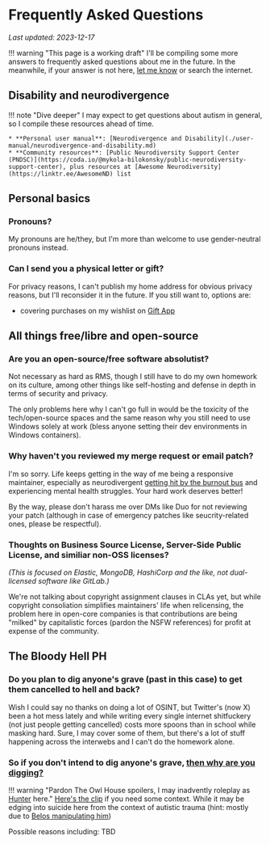 # Frequently Asked Questions

_Last updated: 2023-12-17_

[Last updated]: https://mau.dev/andreijiroh.dev/website/-/commits/main/markdown/faq.md

!!! warning "This page is a working draft"
    I'll be compiling some more answers to frequently asked questions about me in the future. In the meanwhile, if your
    answer is not here, [let me know](./contact/index.md) or search the internet.

## Disability and neurodivergence

!!! note "Dive deeper"
    I may expect to get questions about autism in general, so I compile these resources ahead of time.

    * **Personal user manual**: [Neurodivergence and Disability](./user-manual/neurodivergence-and-disability.md)
    * **Community resources**: [Public Neurodiversity Support Center (PNDSC)](https://coda.io/@mykola-bilokonsky/public-neurodiversity-support-center), plus resources at [Awesome Neurodiversity](https://linktr.ee/AwesomeND) list


## Personal basics

### Pronouns?

My pronouns are he/they, but I'm more than welcome to use gender-neutral pronouns instead.

### Can I send you a physical letter or gift?

For privacy reasons, I can't publish my home address for obvious privacy reasons, but
I'll reconsider it in the future. If you still want to, options are:

* covering purchases on my wishlist on [Gift App](https://giftapp.com/ajhalili2006)

## All things free/libre and open-source

### Are you an open-source/free software absolutist?

Not necessary as hard as RMS, though I still have to do my own homework on its culture, among other things like self-hosting and defense in depth in terms of security and privacy.

The only problems here why I can't go full in would be the toxicity of the tech/open-source spaces and the same reason
why you still need to use Windows solely at work (bless anyone setting their dev environments in Windows containers).

### Why haven't you reviewed my merge request or email patch?

I'm so sorry. Life keeps getting in the way of me being a responsive maintainer,
especially as neurodivergent [getting hit by the burnout bus] and experiencing
mental health struggles. Your hard work deserves better!

[getting hit by the burnout bus]: #can-you-tell-me-more-about-your-autistic-burnout

By the way, please don't harass me over DMs like Duo for not reviewing your patch
(although in case of emergency patches like seucrity-related ones,
please be respectful).

### Thoughts on Business Source License, Server-Side Public License, and similiar non-OSS licenses?

_(This is focused on Elastic, MongoDB, HashiCorp and the like, not dual-licensed software like GitLab.)_

We're not talking about copyright assignment clauses in CLAs yet, but while copyright consoliation
simplifies maintainers' life when relicensing, the problem here in open-core companies is
that contributions are being "milked" by capitalistic forces (pardon the NSFW references)
for profit at expense of the community.

## The Bloody Hell PH

### Do you plan to dig anyone's grave (past in this case) to get them cancelled to hell and back?

Wish I could say no thanks on doing a lot of OSINT, but Twitter's (now X) been a hot mess lately and
while writing every single internet shitfuckery (not just people getting cancelled) costs more spoons than in school while masking hard. Sure, I may cover some of them,
but there's a lot of stuff happening across the interwebs and I can't do the homework alone.

### So if you don't intend to dig anyone's grave, [then why are you digging?][toh-eclipse-lake-transcript]

[toh-eclipse-lake-transcript]: https://theowlhouse.fandom.com/wiki/Eclipse_Lake/Transcript#:~:text=Then%20why%20are%20you%20digging%3F

<!-- Maybe turn this-->
!!! warning "Pardon The Owl House spoilers, I may inadvently roleplay as [Hunter] here."
    [Here's the clip][clipyard-eclipse-lake] if you need some context. While it may be edging
    into suicide here from the context of autistic trauma (hint: mostly due to [Belos manipulating him][autistic-trauma-session-belos])

Possible reasons including: TBD

[clipyard-eclipse-lake]: https://www.youtube.com/watch?v=zfeJiilDPp8
[hunter]: https://theowlhouse.fandom.com/wiki/Hunter
[autistic-trauma-session-belos]: https://www.reddit.com/r/TheOwlHouse/comments/p006uq/can_we_talk_about_belos_manipulation_on_hunter/
